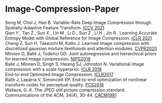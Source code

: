 # Image-Compression-Paper

Song M, Choi J, Han B. Variable-Rate Deep Image Compression through Spatially-Adaptive Feature Transform. [ICCV 2021](https://openaccess.thecvf.com/content/ICCV2021/papers/Song_Variable-Rate_Deep_Image_Compression_Through_Spatially-Adaptive_Feature_Transform_ICCV_2021_paper.pdf)  
Qian Y , Tan Z , Sun X , Lin M , Li D , Sun Z , Li H , Jin R . Learning Accurate Entropy Model with Global Reference for Image Compression. [ICLR 2021](https://arxiv.org/pdf/2010.08321.pdf)  
Cheng Z, Sun H, Takeuchi M, Katto J. Learned image compression with discretized gaussian mixture likelihoods and attention modules. [CVPR2020](https://openaccess.thecvf.com/content_CVPR_2020/papers/Cheng_Learned_Image_Compression_With_Discretized_Gaussian_Mixture_Likelihoods_and_Attention_CVPR_2020_paper.pdf)  
Minnen D, Ballé J, Toderici GD. Joint autoregressive and hierarchical priors for learned image compression. [NIPS2018](https://arxiv.org/pdf/1809.02736.pdf)  
Ballé J, Minnen D, Singh S, Hwang SJ, Johnston N. Variational image compression with a scale hyperprior. [ICLR 2018](https://arxiv.org/pdf/1802.01436.pdf)  
End-to-end Optimized Image Compression. [ICLR2017](https://arxiv.org/pdf/1611.01704.pdf)  
Ballé J, Laparra V, Simoncelli EP. End-to-end optimization of nonlinear transform codes for perceptual quality. [PCS2016](https://ieeexplore.ieee.org/stamp/stamp.jsp?tp=&arnumber=7906310)  
Wallace, G. K. The JPEG still picture compression standard. Communications of the ACM, 34(4), 30-44. [CACM1991](https://dl.acm.org/doi/pdf/10.1145/103085.103089)
